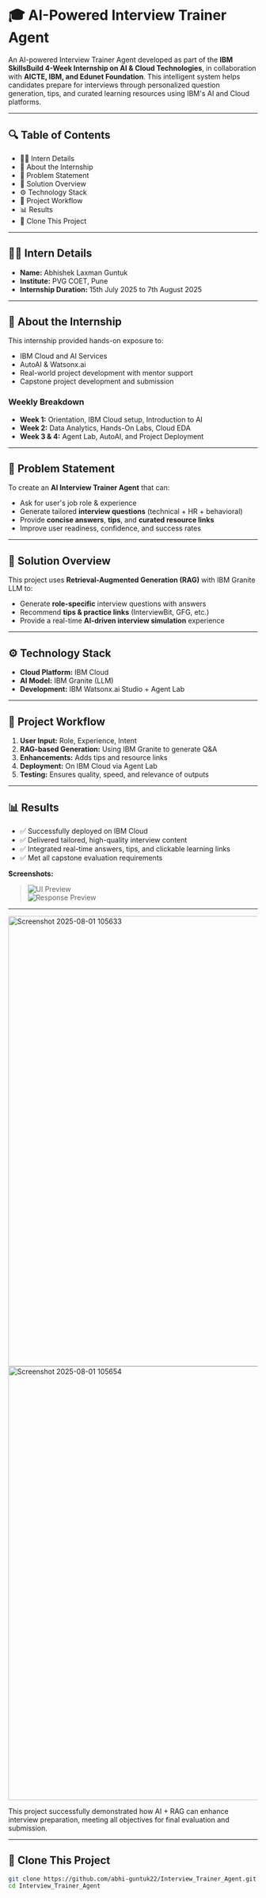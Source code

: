 # 🎓 AI-Powered Interview Trainer Agent

An AI-powered Interview Trainer Agent developed as part of the **IBM SkillsBuild 4-Week Internship on AI & Cloud Technologies**, in collaboration with **AICTE, IBM, and Edunet Foundation**. This intelligent system helps candidates prepare for interviews through personalized question generation, tips, and curated learning resources using IBM's AI and Cloud platforms.

---

## 🔍 Table of Contents
- 👨‍💼 Intern Details
- 📖 About the Internship
- 🔧 Problem Statement
- 🔎 Solution Overview
- ⚙️ Technology Stack
- 🚀 Project Workflow
- 📊 Results
- 📂 Clone This Project

---

## 👨‍💼 Intern Details
- **Name:** Abhishek Laxman Guntuk  
- **Institute:** PVG COET, Pune  
- **Internship Duration:** 15th July 2025 to 7th August 2025

---

## 📖 About the Internship
This internship provided hands-on exposure to:
- IBM Cloud and AI Services  
- AutoAI & Watsonx.ai  
- Real-world project development with mentor support  
- Capstone project development and submission

### Weekly Breakdown
- **Week 1:** Orientation, IBM Cloud setup, Introduction to AI  
- **Week 2:** Data Analytics, Hands-On Labs, Cloud EDA  
- **Week 3 & 4:** Agent Lab, AutoAI, and Project Deployment  

---

## 🔧 Problem Statement
To create an **AI Interview Trainer Agent** that can:
- Ask for user's job role & experience  
- Generate tailored **interview questions** (technical + HR + behavioral)  
- Provide **concise answers**, **tips**, and **curated resource links**  
- Improve user readiness, confidence, and success rates

---

## 🔎 Solution Overview
This project uses **Retrieval-Augmented Generation (RAG)** with IBM Granite LLM to:
- Generate **role-specific** interview questions with answers  
- Recommend **tips & practice links** (InterviewBit, GFG, etc.)  
- Provide a real-time **AI-driven interview simulation** experience  


---

## ⚙️ Technology Stack
- **Cloud Platform:** IBM Cloud  
- **AI Model:** IBM Granite (LLM)  
- **Development:** IBM Watsonx.ai Studio + Agent Lab  


---

## 🚀 Project Workflow
1. **User Input:** Role, Experience, Intent  
2. **RAG-based Generation:** Using IBM Granite to generate Q&A  
3. **Enhancements:** Adds tips and resource links  
4. **Deployment:** On IBM Cloud via Agent Lab  
5. **Testing:** Ensures quality, speed, and relevance of outputs  

---

## 📊 Results
- ✅ Successfully deployed on IBM Cloud  
- ✅ Delivered tailored, high-quality interview content  
- ✅ Integrated real-time answers, tips, and clickable learning links   
- ✅ Met all capstone evaluation requirements  

**Screenshots:**
> ![UI Preview](https://github.com/user-attachments/assets/936d1db1-8c8e-489d-b1bf-1fd9a845bdfd)  
> ![Response Preview](https://github.com/user-attachments/assets/359fdbf0-1184-459d-b9b4-a48580969552)

---


<img width="903" height="907" alt="Screenshot 2025-08-01 105633" src="https://github.com/user-attachments/assets/936d1db1-8c8e-489d-b1bf-1fd9a845bdfd" />
<img width="891" height="874" alt="Screenshot 2025-08-01 105654" src="https://github.com/user-attachments/assets/359fdbf0-1184-459d-b9b4-a48580969552" />


This project successfully demonstrated how AI + RAG can enhance interview preparation, meeting all objectives for final evaluation and submission.


---

## 📂 Clone This Project
```bash
git clone https://github.com/abhi-guntuk22/Interview_Trainer_Agent.git
cd Interview_Trainer_Agent








